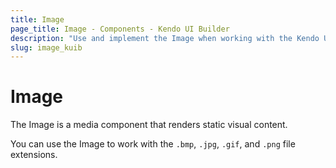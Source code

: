 ```yaml
---
title: Image
page_title: Image - Components - Kendo UI Builder
description: "Use and implement the Image when working with the Kendo UI Builder tool for creating and managing Angular and AngularJS-based web applications."
slug: image_kuib
---
```


# Image

The Image is a media component that renders static visual content.

You can use the Image to work with the `.bmp`, `.jpg`, `.gif`, and `.png` file extensions.

<!-- screen -->

